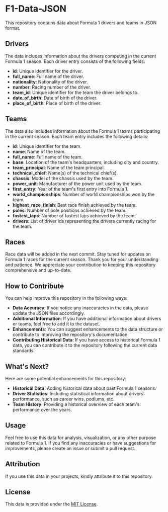# F1-Data-JSON

This repository contains data about Formula 1 drivers and teams in JSON format.

## Drivers

The data includes information about the drivers competing in the current Formula 1 season. Each driver entry consists of the following fields:

- **id**: Unique identifier for the driver.
- **full_name**: Full name of the driver.
- **nationality**: Nationality of the driver.
- **number**: Racing number of the driver.
- **team_id**: Unique identifier for the team the driver belongs to.
- **date_of_birth**: Date of birth of the driver.
- **place_of_birth**: Place of birth of the driver.

## Teams

The data also includes information about the Formula 1 teams participating in the current season. Each team entry includes the following details:

- **id**: Unique identifier for the team.
- **name**: Name of the team.
- **full_name**: Full name of the team.
- **base**: Location of the team's headquarters, including city and country.
- **team_principal**: Name of the team principal.
- **technical_chief**: Name(s) of the technical chief(s).
- **chassis**: Model of the chassis used by the team.
- **power_unit**: Manufacturer of the power unit used by the team.
- **first_entry**: Year of the team's first entry into Formula 1.
- **world_championships**: Number of world championships won by the team.
- **highest_race_finish**: Best race finish achieved by the team.
- **poles**: Number of pole positions achieved by the team.
- **fastest_laps**: Number of fastest laps achieved by the team.
- **drivers**: List of driver ids representing the drivers currently racing for the team.

## Races

Race data will be added in the next commit.
Stay tuned for updates on Formula 1 races for the current season.
Thank you for your understanding and patience.
We appreciate your contribution to keeping this repository comprehensive and up-to-date.

## How to Contribute

You can help improve this repository in the following ways:

- **Data Accuracy**: If you notice any inaccuracies in the data, please update the JSON files accordingly.
- **Additional Information**: If you have additional information about drivers or teams, feel free to add it to the dataset.
- **Enhancements**: You can suggest enhancements to the data structure or contribute to improving the repository's documentation.
- **Contributing Historical Data**: If you have access to historical Formula 1 data, you can contribute it to the repository following the current data standards.

## What's Next?

Here are some potential enhancements for this repository:

- **Historical Data**: Adding historical data about past Formula 1 seasons.
- **Driver Statistics**: Including statistical information about drivers' performance, such as career wins, podiums, etc.
- **Team History**: Providing a historical overview of each team's performance over the years.

## Usage

Feel free to use this data for analysis, visualization, or any other purpose related to Formula 1. If you find any inaccuracies or have suggestions for improvements, please create an issue or submit a pull request.

## Attribution

If you use this data in your projects, kindly attribute it to this repository.

## License

This data is provided under the [MIT License](LICENSE).
